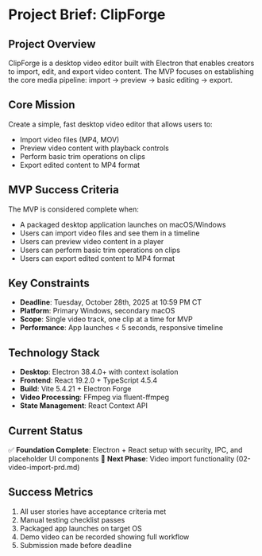 # Project Brief: ClipForge

## Project Overview
ClipForge is a desktop video editor built with Electron that enables creators to import, edit, and export video content. The MVP focuses on establishing the core media pipeline: import → preview → basic editing → export.

## Core Mission
Create a simple, fast desktop video editor that allows users to:
- Import video files (MP4, MOV)
- Preview video content with playback controls
- Perform basic trim operations on clips
- Export edited content to MP4 format

## MVP Success Criteria
The MVP is considered complete when:
- A packaged desktop application launches on macOS/Windows
- Users can import video files and see them in a timeline
- Users can preview video content in a player
- Users can perform basic trim operations on clips
- Users can export edited content to MP4 format

## Key Constraints
- **Deadline**: Tuesday, October 28th, 2025 at 10:59 PM CT
- **Platform**: Primary Windows, secondary macOS
- **Scope**: Single video track, one clip at a time for MVP
- **Performance**: App launches < 5 seconds, responsive timeline

## Technology Stack
- **Desktop**: Electron 38.4.0+ with context isolation
- **Frontend**: React 19.2.0 + TypeScript 4.5.4
- **Build**: Vite 5.4.21 + Electron Forge
- **Video Processing**: FFmpeg via fluent-ffmpeg
- **State Management**: React Context API

## Current Status
✅ **Foundation Complete**: Electron + React setup with security, IPC, and placeholder UI components
🔄 **Next Phase**: Video import functionality (02-video-import-prd.md)

## Success Metrics
1. All user stories have acceptance criteria met
2. Manual testing checklist passes
3. Packaged app launches on target OS
4. Demo video can be recorded showing full workflow
5. Submission made before deadline
